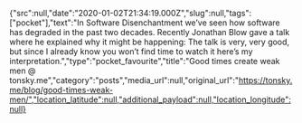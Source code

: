 {"src":null,"date":"2020-01-02T21:34:19.000Z","slug":null,"tags":["pocket"],"text":"In Software Disenchantment we’ve seen how software has degraded in the past two decades. Recently Jonathan Blow gave a talk where he explained why it might be happening: The talk is very, very good, but since I already know you won’t find time to watch it here’s my interpretation.","type":"pocket_favourite","title":"Good times create weak men @ tonsky.me","category":"posts","media_url":null,"original_url":"https://tonsky.me/blog/good-times-weak-men/","location_latitude":null,"additional_payload":null,"location_longitude":null}